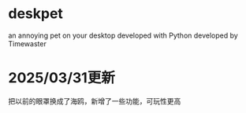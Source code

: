 # deskpet
an annoying pet on your desktop
developed with Python
developed by Timewaster
# 2025/03/31更新
把以前的眼罩换成了海鸥，新增了一些功能，可玩性更高
